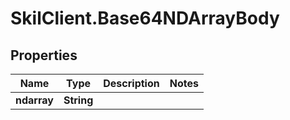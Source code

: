 # SkilClient.Base64NDArrayBody

## Properties
Name | Type | Description | Notes
------------ | ------------- | ------------- | -------------
**ndarray** | **String** |  | 


